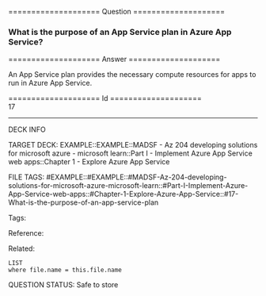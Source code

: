 ==================== Question ====================  

### What is the purpose of an App Service plan in Azure App Service?  

==================== Answer ====================  

An App Service plan provides the necessary compute resources for apps to run in Azure App Service.

==================== Id ====================  
17

---

DECK INFO

TARGET DECK: EXAMPLE::EXAMPLE::MADSF - Az 204 developing solutions for microsoft azure - microsoft learn::Part I - Implement Azure App Service web apps::Chapter 1 - Explore Azure App Service

FILE TAGS: #EXAMPLE::#EXAMPLE::#MADSF-Az-204-developing-solutions-for-microsoft-azure-microsoft-learn::#Part-I-Implement-Azure-App-Service-web-apps::#Chapter-1-Explore-Azure-App-Service::#17-What-is-the-purpose-of-an-app-service-plan

Tags:

Reference:

Related:

```dataview
LIST
where file.name = this.file.name
```

QUESTION STATUS: Safe to store
